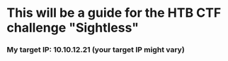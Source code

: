 # This will be a guide for the HTB CTF challenge "Sightless"

### My target IP: 10.10.12.21  (your target IP might vary)


